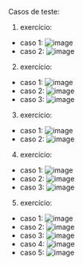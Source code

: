 Casos de teste: 

1. exercício:
  * caso 1: ![image](https://github.com/deyenelira/programacao_2/assets/51234957/8579f7f7-8044-4de9-91d0-bf222dc20c1a)
  * caso 2: ![image](https://github.com/deyenelira/programacao_2/assets/51234957/c703d835-7aa8-448c-8707-048ef4f64fab)
2. exercício:
  * caso 1: ![image](https://github.com/deyenelira/programacao_2/assets/51234957/82302af6-ba6c-44b5-93cc-c920d9e287e1)
  * caso 2: ![image](https://github.com/deyenelira/programacao_2/assets/51234957/0e04b7d4-6ef0-48b9-8402-779f054a3e51)
  * caso 3: ![image](https://github.com/deyenelira/programacao_2/assets/51234957/17fd3fc1-f4c2-4dfa-8d71-aee3929d1c0b)
3. exercício:
  * caso 1: ![image](https://github.com/deyenelira/programacao_2/assets/51234957/dfbfa3ae-c76a-46b7-8b1a-2fb3133286df)
  * caso 2: ![image](https://github.com/deyenelira/programacao_2/assets/51234957/021ab703-d84b-4de4-b38a-92a1a4b4c977)
4. exercício:
  * caso 1: ![image](https://github.com/deyenelira/programacao_2/assets/51234957/43f1bcb3-61ce-4183-bad3-318a0a4178d5)
  * caso 2: ![image](https://github.com/deyenelira/programacao_2/assets/51234957/60685c2c-56ca-4e85-92e5-3d68fe65c1b6)
  * caso 3: ![image](https://github.com/deyenelira/programacao_2/assets/51234957/a3699d97-a210-4faa-8dcc-a17a1cb70c93)
5. exercício:
  * caso 1: ![image](https://github.com/deyenelira/programacao_2/assets/51234957/b345af10-20c8-4c31-8b18-279931516c00)
  * caso 2: ![image](https://github.com/deyenelira/programacao_2/assets/51234957/e2f0d455-27f9-4069-bf8e-dd6d13ecc807)
  * caso 3: ![image](https://github.com/deyenelira/programacao_2/assets/51234957/9e9da856-19c3-49dc-8f37-bef8f49a0987)
  * caso 4: ![image](https://github.com/deyenelira/programacao_2/assets/51234957/b5d9152b-a1a9-4a19-bcd4-f3a62ce1c92a)
  * caso 5: ![image](https://github.com/deyenelira/programacao_2/assets/51234957/250a1e06-3f1c-49fa-b837-70f75b178035)










